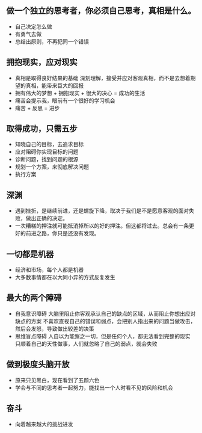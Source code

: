 ## 做一个独立的思考者，你必须自己思考，真相是什么。
- 自己决定怎么做
- 有勇气去做
- 总结出原则，不再犯同一个错误

## 拥抱现实，应对现实
- 真相是取得良好结果的基础
   深刻理解，接受并应对客观真相，而不是去想着期望的真相，能带来巨大的回报
- 拥有伟大的梦想 + 拥抱现实 + 很大的决心 = 成功的生活
- 痛苦会提示我，眼前有一个很好的学习机会
- 痛苦 + 反思 = 进步

## 取得成功，只需五步
- 知晓自己的目标，去追求目标
- 应对阻碍你实现目标的问题
- 诊断问题，找到问题的根源
- 规划一个方案，来彻底解决问题
- 执行方案

## 深渊
- 遇到挫折，是继续前进，还是螺旋下降，取决于我们是不是愿意客观的面对失败，做出正确的决定。
- 一次糟糕的押注就可能抵消掉所以的好的押注。但这都将过去。总会有一条更好的前进之路，你只是还没有发现。

## 一切都是机器
- 经济和市场，每个人都是机器
- 大多数事情都在以大同小异的方式反复发生

## 最大的两个障碍
- 自我意识障碍
  大脑里阻止你客观承认自己的缺点的区域，从而阻止你想出应对缺点的方案
  不喜欢直视自己的错误和弱点，会把别人指出来的问题当做攻击，然后会发怒，导致做出较差的决策
- 思维盲点障碍
  人自以为能察之一切，但是任何个人，都无法看到完整的现实
  只顺着自己的天性做事，人们就忽略了自己的弱点，就会失败

## 做到极度头脑开放
- 原来只见黑白，现在看到了五颜六色
- 学会与不同的思考者一起努力，能找出一个人时看不见的风险和机会

## 奋斗
- 向着越来越大的挑战进发
 

